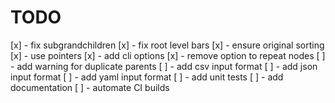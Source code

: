 # TODO

[x] - fix subgrandchildren
[x] - fix root level bars
[x] - ensure original sorting
[x] - use pointers
[x] - add cli options
[x] - remove option to repeat nodes
[ ] - add warning for duplicate parents
[ ] - add csv input format
[ ] - add json input format
[ ] - add yaml input format
[ ] - add unit tests
[ ] - add documentation
[ ] - automate CI builds
